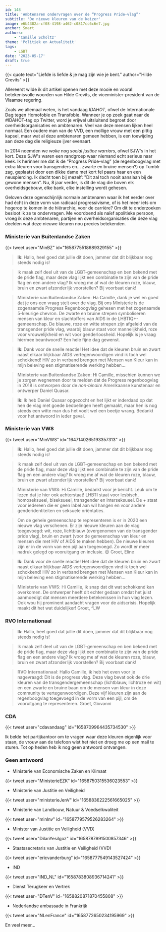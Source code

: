 ```yaml
---
id: 148
title: 'Ambtenaren ondervragen over de “Progress Pride-vlag”'
subtitle: 'De nieuwe kleuren van de keizer'
image: e6b4382a-cf08-4198-a462-c0817cc6c6e7.jpg
anchor: Smart
authors:
    - 'Camille Scholtz'
theme: 'Politiek en Actualiteit'
tags:
    - LGBT
date: '2023-05-17'
draft: true
---
```


{{< quote text="Liefde is liefde & je mag zijn wie je bent." author="Hilde Crevits" >}}

Allereerst wilde ik dit artikel openen met deze mooie en vooral betekenisvolle woorden van Hilde Crevits, de viceminister-president van de Vlaamse regering.

Zoals we allemaal weten, is het vandaag *IDAHOT*, ofwel de Internationale Dag tegen Homofobie en Transfobie. Wanneer je op zoek gaat naar de #IDAHOT-tag op Twitter, word je vrijwel uitsluitend begroet door overheidsorganisaties en ambtenaren. Veel van deze mensen lijken heel normaal. Een oudere man van de VVD, een mollige vrouw met een pittig kapsel, maar wat al deze ambtenaren gemeen hebben, is een toewijding aan deze dag die religieuze ijver evenaart.

In 2014 noemden we *woke* nog *social justice warriors*, ofwel SJW's in het kort. Deze SJW's waren een randgroep waar niemand echt serieus naar keek. Ik herinner me dat ik de “Progress Pride-vlag” (de regenboogvlag met extra kleuren voor transgenders en... zwarte en bruine mensen?) op Tumblr zag, geplaatst door een dikke dame met kort fel paars haar en een neuspiercing. Ik dacht toen bij mezelf: "Dit zal toch nooit aanslaan bij de gewone mensen". Nu, 8 jaar verder, is dit de vlag die boven elk overheidsgebouw, elke bank, elke instelling wordt gehesen.

Geloven deze ogenschijnlijk normale ambtenaren waar ik het eerder over had écht in deze vorm van radicaal progressivisme, of is het meer iets om hogerop te komen in de hiërarchie, voor de carrière? Om dit te onderzoeken besloot ik ze te ondervragen. Me voordoend als naïef apolitieke persoon, vroeg ik deze ambtenaren, partijen en overheidsorganisaties die deze vlag deelden wat deze nieuwe kleuren nou precies betekenden.


### Ministerie van Buitenlandse Zaken

{{< tweet user="MinBZ" id="1658775518689329155" >}}

> <span style="color: var(--accent-color);">**Ik**:</span> Hallo, heel goed dat jullie dit doen, jammer dat dit blijkbaar nog steeds nodig is!

> Ik maak zelf deel uit van de LGBT-gemeenschap en ben bekend met de pride flag, maar deze vlag lijkt een combinatie te zijn van de pride flag en een andere vlag? Ik vroeg me af wat de kleuren roze, blauw, bruin en zwart afzonderlijk voorstellen? Bij voorbaat dank!

> <span style="color: var(--accent-color); filter: invert(0.8);">**Ministerie van Buitenlandse Zaken**:</span> Ha Camille, dank je wel en goed dat je ons een vraag stelt over de vlag. Bij ons Ministerie is de zogenaamde Progress Regenboogvlag gehesen met het zogenaamde 5-kleurige chevron. De zwarte en bruine strepen symboliseren mensen van kleur en slachtoffers van AIDS in de LHBTIQ+-gemeenschap. De blauwe, roze en witte strepen zijn afgeleid van de transgender pride vlag, waarbij blauw staat voor mannelijkheid, roze voor vrouwelijkheid en wit voor genderloosheid. Hopelijk is je vraag hiermee beantwoord? Een hele fijne dag gewenst.

> <span style="color: var(--accent-color);">**Ik**:</span> Dank voor de snelle reactie! Het idee dat de kleuren bruin en zwart naast elkaar blijkbaar AIDS vertegenwoordigen vind ik toch wel schokkend! HIV zo in verband brengen met Mensen van Kleur kan in mijn beleving een stigmatiserende werking hebben...

> <span style="color: var(--accent-color); filter: invert(0.8);">**Ministerie van Buitenlandse Zaken**:</span> Hi Camille, misschien kunnen we je zorgen wegnemen door te melden dat de Progress regenboogvlag in 2018 is ontworpen door de *non-binaire* Amerikaanse kunstenaar en ontwerper Daniel Quasar.

> <span style="color: var(--accent-color);">**Ik**:</span> Ik heb Daniel Quasar opgezocht en het lijkt er inderdaad op dat hen de vlag met goede bedoelingen heeft gemaakt, maar hen is nog steeds een witte man dus het voelt wel een beetje wrang. Bedankt voor het antwoord in ieder geval.


### Ministerie van VWS

{{< tweet user="MinVWS" id="1647140265193357313" >}}

> <span style="color: var(--accent-color);">**Ik**:</span> Hallo, heel goed dat jullie dit doen, jammer dat dit blijkbaar nog steeds nodig is!

> Ik maak zelf deel uit van de LGBT-gemeenschap en ben bekend met de pride flag, maar deze vlag lijkt een combinatie te zijn van de pride flag en een andere vlag? Ik vroeg me af wat de kleuren roze, blauw, bruin en zwart afzonderlijk voorstellen? Bij voorbaat dank!

> <span style="color: var(--accent-color); filter: invert(0.8);">**Ministerie van VWS**:</span> Hi Camille, bedankt voor je bericht. Leuk om te lezen dat je hier ook achterstaat! LHBTI staat voor lesbisch, homoseksueel, biseksueel, transgender en interseksueel. De + staat voor iedereen die er geen label aan wil hangen en voor andere genderidentiteiten en seksuele oriëntaties.

> Om de gehele gemeenschap te representeren is er in 2020 een nieuwe vlag verschenen. Er zijn nieuwe kleuren aan de vlag toegevoegd: wit, roze, lichtblauw (overgenomen van de transgender pride vlag), bruin en zwart (voor de gemeenschap van kleur en mensen die met HIV of AIDS te maken hebben). De nieuwe kleuren zijn er in de vorm van een pijl aan toegevoegd. Zo wordt er meer nadruk gelegd op vooruitgang en inclusie. 😊 Groet, Eline

> <span style="color: var(--accent-color);">**Ik**:</span> Dank voor de snelle reactie! Het idee dat de kleuren bruin en zwart naast elkaar blijkbaar AIDS vertegenwoordigen vind ik toch wel schokkend! HIV zo in verband brengen met Mensen van Kleur kan in mijn beleving een stigmatiserende werking hebben...

> <span style="color: var(--accent-color); filter: invert(0.8);">**Ministerie van VWS**:</span> Hi Camille, ik snap dat dit wat schokkend kan overkomen. De ontwerper heeft dit echter gedaan omdat het juist aanmoedigt dat mensen meerdere betekenissen in hun vlag lezen. Ook wou hij prominent aandacht vragen voor de aidscrisis. Hopelijk maakt dit het wat duidelijker! Groet, ^LW


### RVO Internationaal

> <span style="color: var(--accent-color);">**Ik**:</span> Hallo, heel goed dat jullie dit doen, jammer dat dit blijkbaar nog steeds nodig is!

> Ik maak zelf deel uit van de LGBT-gemeenschap en ben bekend met de pride flag, maar deze vlag lijkt een combinatie te zijn van de pride flag en een andere vlag? Ik vroeg me af wat de kleuren roze, blauw, bruin en zwart afzonderlijk voorstellen? Bij voorbaat dank!

> <span style="color: var(--accent-color); filter: invert(0.8);">**RVO Internationaal**:</span> Hallo Camille, ik heb het even voor je nagevraagd: Dit is de progress vlag. Deze vlag bevat ook de drie kleuren van de transgendergemeenschap (lichtblauw, lichtroze en wit) en een zwarte en bruine baan om de mensen van kleur in deze community te vertegenwoordigen. Deze vijf kleuren zijn aan de regenboogvlag toegevoegd in de vorm van een pijl, om de vooruitgang te representeren. Groet, Giovanni


### CDA

{{< tweet user="cdavandaag" id="1658709964435734530" >}}

Ik belde het partijkantoor om te vragen waar deze kleuren eigenlijk voor staan, de vrouw aan de telefoon wist het niet en droeg me op een mail te sturen. Tot op heden heb ik nog geen antwoord ontvangen.


### Geen antwoord

- Ministerie van Economische Zaken en Klimaat

{{< tweet user="MinisterieEZK" id="1658750315536023553" >}}

- Ministerie van Justitie en Veiligheid

{{< tweet user="ministerieJenV" id="1658836222561665025" >}}

- Ministerie van Landbouw, Natuur & Voedselkwaliteit

{{< tweet user="minlnv" id="1658779579526283264" >}}

- Minister van Justitie en Veiligheid (VVD)

{{< tweet user="DilanYesilgoz" id="1658787991500857346" >}}

- Staatssecretaris van Justitie en Veiligheid (VVD)

{{< tweet user="ericvanderburg" id="1658777549143527424" >}}

- IND

{{< tweet user="IND_NL" id="1658783808936714241" >}}

- Dienst Terugkeer en Vertrek

{{< tweet user="DTenV" id="1658820871870455808" >}}

- Nederlandse ambassade in Frankrijk

{{< tweet user="NLenFrance" id="1658772650234195969" >}}

En veel meer...
